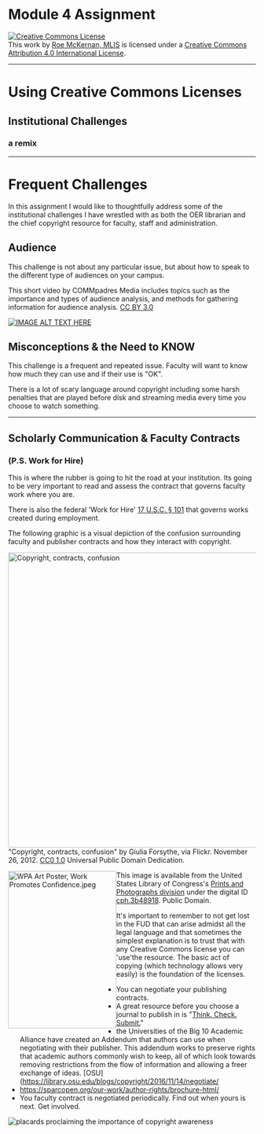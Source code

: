 # Module 4 Assignment
<a rel="license" href="http://creativecommons.org/licenses/by/4.0/"><img alt="Creative Commons License" style="border-width:0" src="https://i.creativecommons.org/l/by/4.0/88x31.png" /></a><br />
This work by <a xmlns:cc="http://creativecommons.org/ns#" href="https://github.com/WhatLibrarian/Presentations/blob/master/ccweek2.md" property="cc:attributionName" rel="cc:attributionURL">Roe McKernan, MLIS</a> is licensed under a <a rel="license" href="http://creativecommons.org/licenses/by/4.0/">Creative Commons Attribution 4.0 International License</a>.
___

# Using Creative Commons Licenses
## Institutional Challenges
### a remix

___

# Frequent Challenges

In this assignment I would like to thoughtfully address some of the institutional challenges I have wrestled with as both the OER librarian and the chief copyright resource for faculty, staff and administration.

## Audience

This challenge is not about any particular issue, but about how to speak to the different type of audiences on your campus.

This short video by COMMpadres Media includes topics such as the importance and types of audience analysis, and methods for gathering information for audience analysis. [CC BY 3.0](https://creativecommons.org/licenses/by/3.0/)

[![IMAGE ALT TEXT HERE](https://img.youtube.com/vi/Hfue7l-WuJ4/0.jpg)](https://www.youtube-nocookie.com/embed/Hfue7l-WuJ4?rel=0)


## Misconceptions & the Need to KNOW

This challenge is a frequent and repeated issue.  Faculty will want to know how much they can use and if their use is "OK".  

There is a lot of scary language around copyright including some harsh penalties that are played before disk and streaming media every time you choose to watch something.

___

## Scholarly Communication & Faculty Contracts
### (P.S. Work for Hire)

This is where the rubber is going to hit the road at your institution.  Its going to be very important to read and assess the contract that governs faculty work where you are.

There is also the federal 'Work for Hire' [17 U.S.C. § 101](https://www.copyright.gov/circs/circ30.pdf) that governs works created during employment.

The following graphic is a visual depiction of the confusion surrounding faculty and publisher contracts and how they interact with copyright.

<a href="https://www.flickr.com/photos/gforsythe/8220702171/in/photostream/" title="Copyright, contracts, confusion"><img src="https://farm9.staticflickr.com/8057/8220702171_5bbb7a1ff9_c.jpg" width="800" height="600" alt="Copyright, contracts, confusion"></a></br>"Copyright, contracts, confusion" by Giulia Forsythe, via Flickr. November 26, 2012.  [CC0 1.0](https://creativecommons.org/publicdomain/zero/1.0/) Universal Public Domain Dedication.   

<a href="https://commons.wikimedia.org/wiki/File:WPA_Art_Poster,_Work_Promotes_Confidence.jpeg#/media/File:WPA_Art_Poster,_Work_Promotes_Confidence.jpeg"><img src="https://upload.wikimedia.org/wikipedia/commons/b/bf/WPA_Art_Poster%2C_Work_Promotes_Confidence.jpeg" alt="WPA Art Poster, Work Promotes Confidence.jpeg" width="220" height="320" style="float:left;"></a>This image is available from the United States Library of Congress's <a href="http://www.loc.gov/rr/print/">Prints and Photographs division</a> under the digital ID <a rel="nofollow" class="external text" href="http://hdl.loc.gov/loc.pnp/cph.3b48918">cph.3b48918</a>. Public Domain.

It's important to remember to not get lost in the FUD that can arise admidst all the legal language and that sometimes the simplest explanation is to trust that with any Creative Commons license you can 'use'the resource.  The basic act of copying (which technology allows very easily) is the foundation of the licenses.

- You can negotiate your publishing contracts.
 - A great resource before you choose a journal to publish in is "[Think. Check. Submit.](https://thinkchecksubmit.org/)"
 - the Universities of the Big 10 Academic Alliance have created an Addendum that authors can use when negotiating with their publisher.  This addendum works to preserve rights that academic authors commonly wish to keep, all of which look towards removing restrictions from the flow of information and allowing a freer exchange of ideas. [OSU](https://library.osu.edu/blogs/copyright/2016/11/14/negotiate/
  - https://sparcopen.org/our-work/author-rights/brochure-html/
- You faculty contract is negotiated periodically. Find out when yours is next.  Get involved.

![placards proclaiming the importance of copyright awareness](https://lh3.googleusercontent.com/hNu-EP8LjVNg5TDHGE2ivKhS41LignR1JfCaadixSSAlXtSnN-YsdGpOa3kUtcIXApupueQ3Tc1q2mCQtVu6sSilRGzhQ2v6z_dzbJutC_lBtv0QUv45ZgJBJyy3O96sTh-l7jnJu1aIADunvA)
